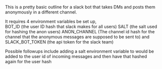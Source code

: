 This is a pretty basic outline for a slack bot that takes DMs and posts them
anonymously in a different channel.

It requires 4 environment variables be set up,  
BOT_ID (the user ID hash that slack makes for all users)
SALT (the salt used for hashing the anon users)
ANON_CHANNEL (The channel id hash for the channel that the anonymous messages
   are supposed to be sent to)
and SLACK_BOT_TOKEN (the api token for the slack team)

Possible followups include adding a salt environment variable to would be added
to the user id of incoming messages and then have that hashed again for the user hash

